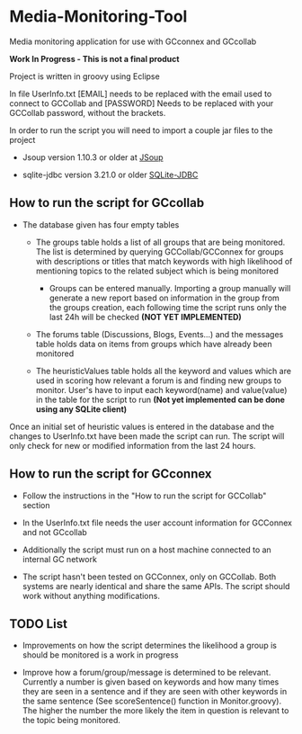 # Media-Monitoring-Tool

Media monitoring application for use with GCconnex and GCcollab

**Work In Progress - This is not a final product**

Project is written in groovy using Eclipse

In file UserInfo.txt [EMAIL] needs to be replaced with the email used to connect to GCCollab and [PASSWORD] Needs to be replaced with your GCCollab password, without the brackets.

In order to run the script you will need to import a couple jar files to the project

- Jsoup version 1.10.3 or older at [JSoup](https://jsoup.org/download)

- sqlite-jdbc version 3.21.0 or older [SQLite-JDBC](https://bitbucket.org/xerial/sqlite-jdbc/downloads/)

## How to run the script for GCcollab

- The database given has four empty tables

  - The groups table holds a list of all groups that are being monitored. The list is determined by querying GCCollab/GCConnex for groups with descriptions or titles that match keywords with high likelihood of mentioning topics to the related subject which is being monitored

    - Groups can be entered manually. Importing a group manually will generate a new report based on information in the group from the groups creation, each following time the script runs only the last 24h will be checked **(NOT YET IMPLEMENTED)**

  - The forums table (Discussions, Blogs, Events...) and the messages table holds data on items from groups which have already been monitored

  - The heuristicValues table holds all the keyword and values which are used in scoring how relevant a forum is and finding new groups to monitor. User's have to input each keyword(name) and value(value) in the table for the script to run **(Not yet implemented can be done using any SQLite client)**

Once an initial set of heuristic values is entered in the database and the changes to UserInfo.txt have been made the script can run. The script will only check for new or modified information from the last 24 hours.

## How to run the script for GCconnex

- Follow the instructions in the "How to run the script for GCCollab" section

- In the UserInfo.txt file needs the user account information for GCConnex and not GCcollab

- Additionally the script must run on a host machine connected to an internal GC network

- The script hasn't been tested on GCConnex, only on GCCollab. Both systems are nearly identical and share the same APIs. The script should work without anything modifications.

## TODO List

- Improvements on how the script determines the likelihood a group is should be monitored is a work in progress

- Improve how a forum/group/message is determined to be relevant. Currently a number is given based on keywords and how many times they are seen in a sentence and if they are seen with other keywords in the same sentence (See scoreSentence() function in Monitor.groovy). The higher the number the more likely the item in question is relevant to the topic being monitored.
